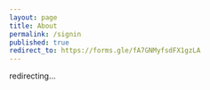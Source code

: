 ```yaml
---
layout: page
title: About
permalink: /signin
published: true
redirect_to: https://forms.gle/fA7GNMyfsdFX1gzLA
---
```



redirecting...
